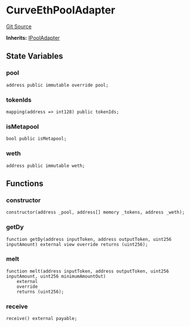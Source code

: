 # CurveEthPoolAdapter
[Git Source](https://github.com/alchemix-finance/alchemix-v2-dao/blob/ede6fa522daa0fff2c20e5420d5e76d74abb70c3/src/CurveEthPoolAdapter.sol)

**Inherits:**
[IPoolAdapter](/src/interfaces/IPoolAdapter.sol/interface.IPoolAdapter.md)


## State Variables
### pool

```solidity
address public immutable override pool;
```


### tokenIds

```solidity
mapping(address => int128) public tokenIds;
```


### isMetapool

```solidity
bool public isMetapool;
```


### weth

```solidity
address public immutable weth;
```


## Functions
### constructor


```solidity
constructor(address _pool, address[] memory _tokens, address _weth);
```

### getDy


```solidity
function getDy(address inputToken, address outputToken, uint256 inputAmount) external view override returns (uint256);
```

### melt


```solidity
function melt(address inputToken, address outputToken, uint256 inputAmount, uint256 minimumAmountOut)
    external
    override
    returns (uint256);
```

### receive


```solidity
receive() external payable;
```

